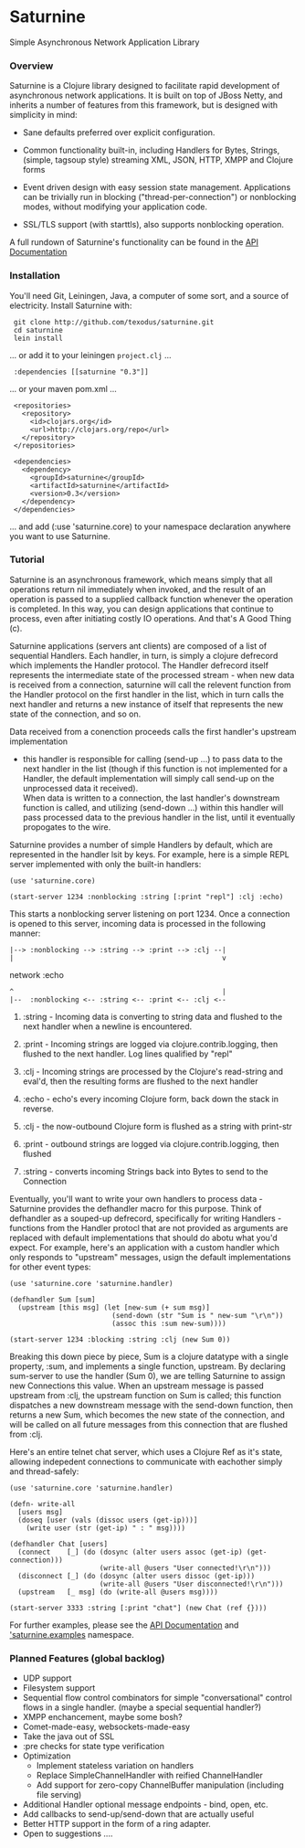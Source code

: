 # Saturnine #
Simple Asynchronous Network Application Library

### Overview ###

Saturnine is a Clojure library designed to facilitate rapid development of 
asynchronous network applications.  It is built on top of JBoss Netty, and 
inherits a number of features from this framework, but is designed with 
simplicity in mind:

- Sane defaults preferred over explicit configuration.

- Common functionality built-in, including Handlers for Bytes, Strings,
  (simple, tagsoup style) streaming XML, JSON, HTTP, XMPP and Clojure forms

- Event driven design with easy session state management.  Applications can
  be trivially run in blocking ("thread-per-connection") or nonblocking modes,
  without modifying your application code.

- SSL/TLS support (with starttls), also supports nonblocking operation.

A full rundown of Saturnine's functionality can be found in the [API Documentation](http://texodus.github.com/saturnine)

### Installation ###

You'll need Git, Leiningen, Java, a computer of some sort, and a source of
electricity.  Install Saturnine with:

     git clone http://github.com/texodus/saturnine.git
     cd saturnine
     lein install

... or add it to your leiningen `project.clj` ...

     :dependencies [[saturnine "0.3"]]

... or your maven pom.xml ...

     <repositories>
       <repository>
         <id>clojars.org</id>
         <url>http://clojars.org/repo</url>
       </repository>
     </repositories>

     <dependencies>
       <dependency>
         <groupId>saturnine</groupId>
         <artifactId>saturnine</artifactId>
         <version>0.3</version>
       </dependency>
     </dependencies>

... and add (:use 'saturnine.core) to your namespace declaration anywhere you want to
use Saturnine.

### Tutorial ###

Saturnine is an asynchronous framework, which means simply that all operations 
return nil immediately when invoked, and the result of an operation is passed
to a supplied callback function whenever the operation is completed.  In this way, 
you can design applications that continue to process, even after initiating costly
IO operations.  And that's A Good Thing (c).

Saturnine applications (servers ant clients) are composed of a list of sequential
Handlers.  Each handler, in turn, is simply a clojure defrecord which implements 
the Handler protocol.  The Handler defrecord itself represents the intermediate 
state of the processed stream - when new data is received from a connection, saturnine 
will call the relevent function from the Handler protocol on the first handler in the 
list, which in turn calls the next handler and returns a new instance of itself that 
represents the new state of the connection, and so on.  

Data received from a conenction proceeds calls the first handler's upstream implementation
- this handler is responsible for calling (send-up ...) to pass data to the next 
handler in the list (though if this function is not implemented for a Handler, the 
default implementation will simply call send-up on the unprocessed data it received).  
When data is written to a connection, the last handler's downstream function is called, 
and utilizing (send-down ...) within this handler will pass processed data to the previous
handler in the list, until it eventually propogates to the wire.

Saturnine provides a number of simple Handlers by default, which are represented
in the handler lsit by keys.  For example, here is a simple REPL server implemented
with only the built-in handlers:

    (use 'saturnine.core)

    (start-server 1234 :nonblocking :string [:print "repl"] :clj :echo)

This starts a nonblocking server listening on port 1234.  Once a connection is opened to
this server, incoming data is processed in the following manner:


    |--> :nonblocking --> :string --> :print --> :clj --|
    |                                                   v
 
  network                                             :echo

    ^                                                   |
    |--  :nonblocking <-- :string <-- :print <-- :clj <--


1. :string - Incoming data is converting to string data and flushed to the next 
   handler when a newline is encountered.

2. :print - Incoming strings are logged via clojure.contrib.logging, then 
   flushed to the next handler.  Log lines qualified by "repl"

3. :clj - Incoming strings are processed by the Clojure's read-string  and 
   eval'd, then the resulting forms are flushed to the next handler

4. :echo - echo's every incoming Clojure form, back down the stack in reverse.

5. :clj - the now-outbound Clojure form is flushed as a string with print-str

6. :print - outbound strings are logged via clojure.contrib.logging, then 
   flushed

7. :string - converts incoming Strings back into Bytes to send to the Connection


Eventually, you'll want to write your own handlers to process data - Saturnine provides
the defhandler macro for this purpose.  Think of defhandler as a souped-up defrecord, 
specifically for writing Handlers - functions from the Handler protocl that are not provided
as arguments are replaced with default implementations that should do abotu what you'd
expect.  For example, here's an application with a custom handler which only
responds to "upstream" messages, usign the default implementations for other event
types:

    (use 'saturnine.core 'saturnine.handler)

    (defhandler Sum [sum]
      (upstream [this msg] (let [new-sum (+ sum msg)]
                             (send-down (str "Sum is " new-sum "\r\n"))
                             (assoc this :sum new-sum))))

    (start-server 1234 :blocking :string :clj (new Sum 0))

Breaking this down piece by piece, Sum is a clojure datatype with a single property, :sum,
and implements a single function, upstream.  By declaring sum-server to use the handler
(Sum 0), we are telling Saturnine to assign new Connections this value.  When
an upstream message is passed upstream from :clj, the upstream function on Sum is
called;  this function dispatches a new downstream message with the send-down 
function, then returns a new Sum, which becomes the new state of the connection,
and will be called on all future messages from this connection that are flushed
from :clj.

Here's an entire telnet chat server, which uses a Clojure Ref as it's state, allowing
indepedent connections to communicate with eachother simply and thread-safely:

    (use 'saturnine.core 'saturnine.handler)

    (defn- write-all 
      [users msg]
      (doseq [user (vals (dissoc users (get-ip)))]
        (write user (str (get-ip) " : " msg))))

    (defhandler Chat [users]
      (connect    [_] (do (dosync (alter users assoc (get-ip) (get-connection)))
                          (write-all @users "User connected!\r\n")))
      (disconnect [_] (do (dosync (alter users dissoc (get-ip)))
                          (write-all @users "User disconnected!\r\n")))
      (upstream   [_ msg] (do (write-all @users msg))))
   
    (start-server 3333 :string [:print "chat"] (new Chat (ref {})))

For further examples, please see the [API Documentation](http://texodus.github.com/saturnine) and 
['saturnine.examples](http://github.com/texodus/saturnine/tree/master/src/saturnine/examples.clj) namespace.





### Planned Features (global backlog) ###

- UDP support
- Filesystem support
- Sequential flow control combinators for simple "conversational" control flows 
  in a single handler. (maybe a special sequential handler?)
- XMPP enchancement, maybe some bosh?
- Comet-made-easy, websockets-made-easy
- Take the java out of SSL
- :pre checks for state type verification
- Optimization 
    - Implement stateless variation on handlers
    - Replace SimpleChannelHandler with reified ChannelHandler
    - Add support for zero-copy ChannelBuffer manipulation (including file serving)
- Additional Handler optional message endpoints - bind, open, etc.
- Add callbacks to send-up/send-down that are actually useful
- Better HTTP support in the form of a ring adapter.
- Open to suggestions ....



    